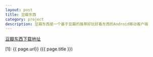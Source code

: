 ```yaml
---
layout: post
title: 豆瓣东西
category: project
description: 豆瓣东西是一个基于豆瓣的推荐好玩好看东西的Android移动客户端
---
```



[豆瓣东西下载地址](http://qianzhaoyuan.com/download/douban_dongxi.apk)


[1]:    {{ page.url}}  ({{ page.title }})

